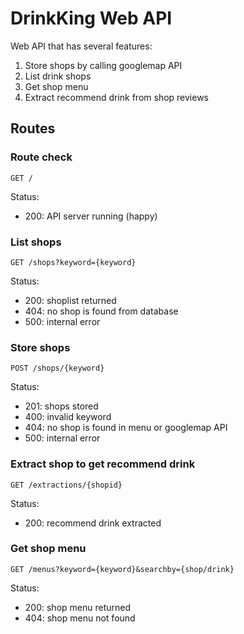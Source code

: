 # DrinkKing Web API
Web API that has several features:
1. Store shops by calling googlemap API
2. List drink shops
3. Get shop menu
4. Extract recommend drink from shop reviews

## Routes
### Route check
`GET /`

Status:
- 200: API server running (happy)

### List shops
`GET /shops?keyword={keyword}`

Status:
- 200: shoplist returned
- 404: no shop is found from database
- 500: internal error

### Store shops
`POST /shops/{keyword}`

Status:
- 201: shops stored
- 400: invalid keyword
- 404: no shop is found in menu or googlemap API
- 500: internal error

### Extract shop to get recommend drink
`GET /extractions/{shopid}`

Status:
- 200: recommend drink extracted

### Get shop menu
`GET /menus?keyword={keyword}&searchby={shop/drink}`

Status:
- 200: shop menu returned
- 404: shop menu not found
